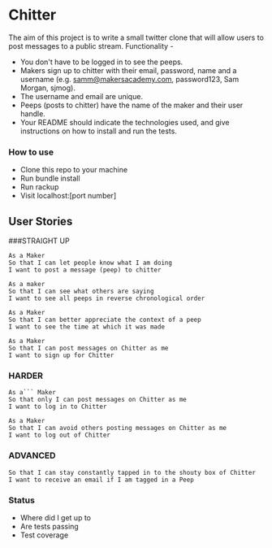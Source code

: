 # Chitter
The aim of this project is to write a small twitter clone that will allow users  to post messages to a public stream.
Functionality -
- You don't have to be logged in to see the peeps.
- Makers sign up to chitter with their email, password, name and a username (e.g. samm@makersacademy.com, password123, Sam Morgan, sjmog).
- The username and email are unique.
- Peeps (posts to chitter) have the name of the maker and their user handle.
- Your README should indicate the technologies used, and give instructions on how to install and run the tests.

### How to use
- Clone this repo to your machine
- Run bundle install
- Run rackup
- Visit localhost:[port number]

## User Stories

###STRAIGHT UP
```
As a Maker
So that I can let people know what I am doing  
I want to post a message (peep) to chitter
```
```
As a maker
So that I can see what others are saying  
I want to see all peeps in reverse chronological order
```
```
As a Maker
So that I can better appreciate the context of a peep
I want to see the time at which it was made
```
```
As a Maker
So that I can post messages on Chitter as me
I want to sign up for Chitter
```

### HARDER
```
As a``` Maker
So that only I can post messages on Chitter as me
I want to log in to Chitter
```
```
As a Maker
So that I can avoid others posting messages on Chitter as me
I want to log out of Chitter
```

### ADVANCED
```As a Maker
So that I can stay constantly tapped in to the shouty box of Chitter
I want to receive an email if I am tagged in a Peep
```

### Status
- Where did I get up to
- Are tests passing
- Test coverage
